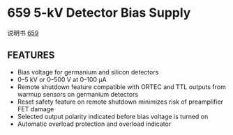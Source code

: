 <!-- 659.md --- 
;; 
;; Description: 
;; Author: Hongyi Wu(吴鸿毅)
;; Email: wuhongyi@qq.com 
;; Created: 四 6月  1 14:53:57 2017 (+0800)
;; Last-Updated: 四 6月  1 14:54:52 2017 (+0800)
;;           By: Hongyi Wu(吴鸿毅)
;;     Update #: 1
;; URL: http://wuhongyi.cn -->

# 659  5-kV Detector Bias Supply

说明书 [659](/pdf/ElectronicsModules/ORTEC/659.pdf)


## FEATURES

- Bias voltage for germanium and silicon detectors
- 0–5 kV or 0–500 V at 0–100 μA
- Remote shutdown feature compatible with ORTEC and TTL outputs from warmup sensors on germanium detectors
- Reset safety feature on remote shutdown minimizes risk of preamplifier FET damage
- Selected output polarity indicated before bias voltage is turned on
- Automatic overload protection and overload indicator





<!-- 659.md ends here -->
